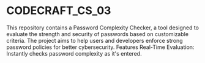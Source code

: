 # CODECRAFT_CS_03
This repository contains a Password Complexity Checker, a tool designed to evaluate the strength and security of passwords based on customizable criteria. The project aims to help users and developers enforce strong password policies for better cybersecurity.  Features Real-Time Evaluation: Instantly checks password complexity as it's entered.
